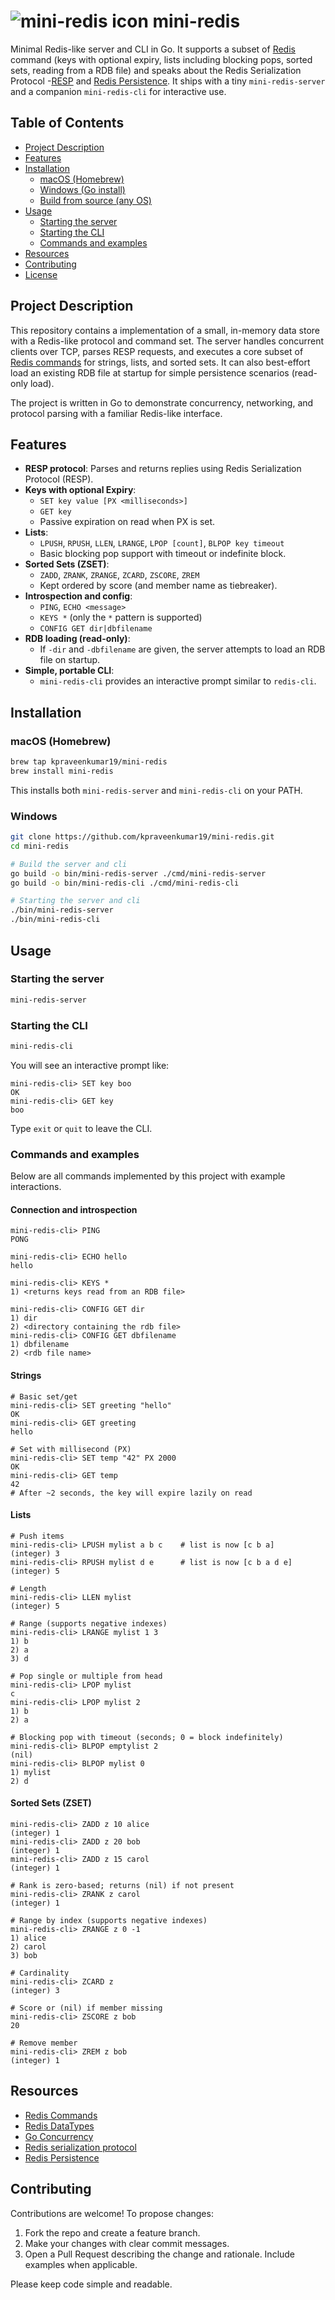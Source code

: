 # ![mini-redis icon](assets/icon.png) mini-redis

Minimal Redis-like server and CLI in Go. It supports a subset of [Redis](https://redis.io) command (keys with optional expiry, lists including blocking pops, sorted sets, reading from a RDB file) and speaks about the Redis Serialization Protocol -[RESP](https://redis.io/docs/latest/develop/reference/protocol-spec/) and [Redis Persistence](https://redis.io/docs/latest/operate/oss_and_stack/management/persistence/). It ships with a tiny `mini-redis-server` and a companion `mini-redis-cli` for interactive use.

## Table of Contents

- [Project Description](#project-description)
- [Features](#features)
- [Installation](#installation)
  - [macOS (Homebrew)](#macos-homebrew)
  - [Windows (Go install)](#windows-go-install)
  - [Build from source (any OS)](#build-from-source-any-os)
- [Usage](#usage)
  - [Starting the server](#starting-the-server)
  - [Starting the CLI](#starting-the-cli)
  - [Commands and examples](#commands-and-examples)
- [Resources](#resources)
- [Contributing](#contributing)
- [License](#license)

## Project Description

This repository contains a implementation of a small, in-memory data store with a Redis-like protocol and command set. The server handles concurrent clients over TCP, parses RESP requests, and executes a core subset of [Redis commands](https://redis.io/docs/latest/commands//?group=bf) for strings, lists, and sorted sets. It can also best-effort load an existing RDB file at startup for simple persistence scenarios (read-only load).

The project is written in Go to demonstrate concurrency, networking, and protocol parsing with a familiar Redis-like interface.

## Features

- **RESP protocol**: Parses and returns replies using Redis Serialization Protocol (RESP).
- **Keys with optional Expiry**:
  - `SET key value [PX <milliseconds>]`
  - `GET key`
  - Passive expiration on read when PX is set.
- **Lists**:
  - `LPUSH`, `RPUSH`, `LLEN`, `LRANGE`, `LPOP [count]`, `BLPOP key timeout`
  - Basic blocking pop support with timeout or indefinite block.
- **Sorted Sets (ZSET)**:
  - `ZADD`, `ZRANK`, `ZRANGE`, `ZCARD`, `ZSCORE`, `ZREM`
  - Kept ordered by score (and member name as tiebreaker).
- **Introspection and config**:
  - `PING`, `ECHO <message>`
  - `KEYS *` (only the `*` pattern is supported)
  - `CONFIG GET dir|dbfilename`
- **RDB loading (read-only)**:
  - If `-dir` and `-dbfilename` are given, the server attempts to load an RDB file on startup.
- **Simple, portable CLI**:
  - `mini-redis-cli` provides an interactive prompt similar to `redis-cli`.

## Installation

### macOS (Homebrew)

```bash
brew tap kpraveenkumar19/mini-redis
brew install mini-redis
```

This installs both `mini-redis-server` and `mini-redis-cli` on your PATH.

### Windows

```bash
git clone https://github.com/kpraveenkumar19/mini-redis.git
cd mini-redis

# Build the server and cli
go build -o bin/mini-redis-server ./cmd/mini-redis-server
go build -o bin/mini-redis-cli ./cmd/mini-redis-cli

# Starting the server and cli
./bin/mini-redis-server
./bin/mini-redis-cli
```

## Usage

### Starting the server

```bash
mini-redis-server
```

### Starting the CLI

```bash
mini-redis-cli 
```

You will see an interactive prompt like:

```
mini-redis-cli> SET key boo
OK
mini-redis-cli> GET key
boo
```

Type `exit` or `quit` to leave the CLI.

### Commands and examples

Below are all commands implemented by this project with example interactions.

#### Connection and introspection

```text
mini-redis-cli> PING
PONG

mini-redis-cli> ECHO hello
hello

mini-redis-cli> KEYS *
1) <returns keys read from an RDB file>

mini-redis-cli> CONFIG GET dir
1) dir
2) <directory containing the rdb file>
mini-redis-cli> CONFIG GET dbfilename
1) dbfilename
2) <rdb file name>
```

#### Strings

```text
# Basic set/get
mini-redis-cli> SET greeting "hello"
OK
mini-redis-cli> GET greeting
hello

# Set with millisecond (PX)
mini-redis-cli> SET temp "42" PX 2000
OK
mini-redis-cli> GET temp
42
# After ~2 seconds, the key will expire lazily on read
```

#### Lists

```text
# Push items
mini-redis-cli> LPUSH mylist a b c    # list is now [c b a]
(integer) 3
mini-redis-cli> RPUSH mylist d e      # list is now [c b a d e]
(integer) 5

# Length
mini-redis-cli> LLEN mylist
(integer) 5

# Range (supports negative indexes)
mini-redis-cli> LRANGE mylist 1 3
1) b
2) a
3) d

# Pop single or multiple from head
mini-redis-cli> LPOP mylist
c
mini-redis-cli> LPOP mylist 2
1) b
2) a

# Blocking pop with timeout (seconds; 0 = block indefinitely)
mini-redis-cli> BLPOP emptylist 2
(nil)
mini-redis-cli> BLPOP mylist 0
1) mylist
2) d
```

#### Sorted Sets (ZSET)

```text
mini-redis-cli> ZADD z 10 alice
(integer) 1
mini-redis-cli> ZADD z 20 bob
(integer) 1
mini-redis-cli> ZADD z 15 carol
(integer) 1

# Rank is zero-based; returns (nil) if not present
mini-redis-cli> ZRANK z carol
(integer) 1

# Range by index (supports negative indexes)
mini-redis-cli> ZRANGE z 0 -1
1) alice
2) carol
3) bob

# Cardinality
mini-redis-cli> ZCARD z
(integer) 3

# Score or (nil) if member missing
mini-redis-cli> ZSCORE z bob
20

# Remove member
mini-redis-cli> ZREM z bob
(integer) 1
```

## Resources

- [Redis Commands](https://redis.io/docs/latest/commands//?group=bf)
- [Redis DataTypes](https://redis.io/docs/latest/develop/data-types/)
- [Go Concurrency](https://go.dev/tour/concurrency/1)
- [Redis serialization protocol](https://redis.io/docs/latest/develop/reference/protocol-spec/)
- [Redis Persistence](https://redis.io/docs/latest/operate/oss_and_stack/management/persistence/)

## Contributing

Contributions are welcome! To propose changes:

1. Fork the repo and create a feature branch.
2. Make your changes with clear commit messages.
3. Open a Pull Request describing the change and rationale. Include examples when applicable.

Please keep code simple and readable.
